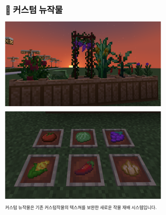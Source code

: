 # 🍅 커스텀 뉴작물

![](<../../.gitbook/assets/image (2).png>)

![](<../../.gitbook/assets/image (13).png>)



커스텀 뉴작물은 기존 커스텀작물의 텍스쳐를 보완한 새로운 작물 재배 시스템입니다.&#x20;
